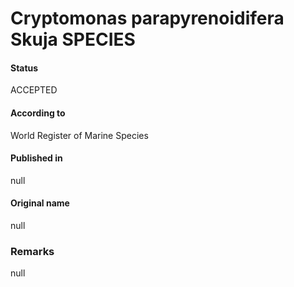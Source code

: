 Cryptomonas parapyrenoidifera Skuja SPECIES
=======

#### Status
ACCEPTED

#### According to
World Register of Marine Species

#### Published in
null

#### Original name
null

### Remarks
null